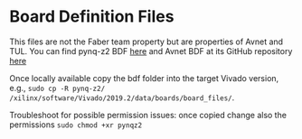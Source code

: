 # Board Definition Files
This files are not the Faber team property but are properties of Avnet and TUL.
You can find pynq-z2 BDF [here](http://www.tul.com.tw/ProductsPYNQ-Z2.html) and Avnet BDF at its GitHub repository [here](https://github.com/Avnet/bdf)

Once locally available copy the bdf folder into the target Vivado version, e.g., `sudo cp -R pynq-z2/ /xilinx/software/Vivado/2019.2/data/boards/board_files/`.



Troubleshoot for possible permission issues:
once copied change also the permissions
`sudo chmod +xr pynqz2`
